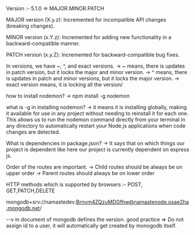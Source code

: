 Version :-  5.1.0 => MAJOR.MINOR.PATCH

MAJOR version (X.y.z): Incremented for incompatible API changes (breaking changes).

MINOR version (x.Y.z): Incremented for adding new functionality in a backward-compatible manner.

PATCH version (x.y.Z): Incremented for backward-compatible bug fixes.

In versions, we have ~, ^, and exact versions.
-> ~ means, there is updates in patch version, but it locks the major and minor version.
-> ^ means, there is updates in patch and minor versions, but it locks the major version.
-> exact version means, it is locking all the version/

how to install nodemon?
-> npm install -g nodemon


what is -g in installing nodemon?
-> it means it is installing globally, making it available for use in any project without needing to reinstall it for each one. This allows us to run the nodemon command directly from your terminal in any directory to automatically restart your Node.js applications when code changes are detected. 

What is dependencies in package.json?
-> It says that on which things our project is dependent like here our project is currently dependent on express js.


Order  of the routes are important.
-> Child routes should be always be on upper order
-> Parent routes should always be on lower order

HTTP methods which is supported by browsers :- POST, GET,PATCH,DELETE




mongodb+srv://namastedev:Brnvm4ZQzuMDGfhw@namastenode.osae2ha.mongodb.net/


--v in document of mongodb defines the version.
good practice => Do not assign id to a user, it will automatically get created by monogodb itself.